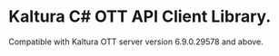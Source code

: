 # Kaltura C# OTT API Client Library.
Compatible with Kaltura OTT server version 6.9.0.29578 and above.
